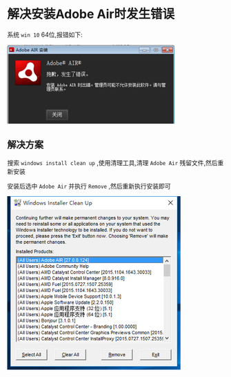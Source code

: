 # 解决安装Adobe Air时发生错误
系统 `win 10` 64位,报错如下:

![Adobe Air错误](/Images/Windows/解决安装AdobeAir时发生错误/error.png "Adobe Air错误")

## 解决方案
搜索 `windows install clean up` ,使用清理工具,清理 `Adobe Air` 残留文件,然后重新安装

安装后选中 `Adobe Air` 并执行 `Remove` ,然后重新执行安装即可

![windows install clean up清理](/Images/Windows/解决安装AdobeAir时发生错误/tool.png "windows install clean up清理")